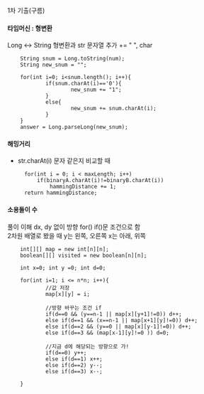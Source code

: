 1차 기출(구름)

#### 타임머신 : 형변환
Long ↔ String 형변환과 str 문자열 추가 += " ", char

        String snum = Long.toString(num);
        String new_snum = "";	
			
        for(int i=0; i<snum.length(); i++){
                if(snum.charAt(i)=='0'){
                        new_snum += "1";
                }
                else{
                        new_snum += snum.charAt(i);
                }
        }
        answer = Long.parseLong(new_snum);
        

#### 해밍거리 
- str.charAt(i) 문자 같은지 비교할 때

        for(int i = 0; i < maxLength; i++)
            if(binaryA.charAt(i)!=binaryB.charAt(i))
                hammingDistance += 1;
        return hammingDistance;

#### 소용돌이 수
풀이 이해 dx, dy 없이 방향 for() if()문 조건으로 함<br>
2차원 배열로 봤을 때 y는 왼쪽, 오른쪽 x는 아래, 위쪽<br>

        int[][] map = new int[n][n];
        boolean[][] visited = new boolean[n][n];

        int x=0; int y =0; int d=0;
        
        for(int i=1; i <= n*n; i++){
                //값 저장
                map[x][y] = i;
                
                //방향 바꾸는 조건 if
                if(d==0 && (y==n-1 || map[x][y+1]!=0)) d++;
                else if(d==1 && (x==n-1 || map[x+1][y]!=0)) d++;
                else if(d==2 && (y==0 || map[x][y-1]!=0)) d++;
                else if(d==3 && (map[x-1][y]!=0 )) d=0;
                
                //지금 d에 해당되는 방향으로 가!
                if(d==0) y++;
                else if(d==1) x++;
                else if(d==2) y--;
                else if(d==3) x--;
                
        }
